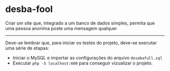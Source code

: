 # desba-fool
Criar um site que, integrado a um banco de dados simples, permita que uma pessoa anonima poste uma mensagem qualquer

* * *

Deve-se lembrar que, para iniciar os testes do projeto, deve-se executar uma série de etapas:
- Iniciar o MySQL e importar as configurações do arquivo `desabafull.sql`
- Executar `php -S localhost:600` para conseguir vizualizar o projeto. 


